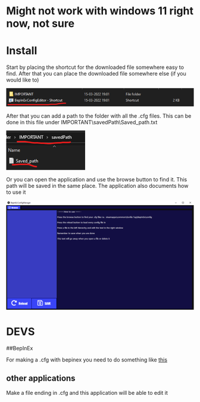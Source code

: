 # Might not work with windows 11 right now, not sure

# Install

Start by placing the shortcut for the downloaded file somewhere easy to find. After that you can place the downloaded file somewhere else (if you would like to)

![image](assets/images/guide1.png)

After that you can add a path to the folder with all the .cfg files. This can be done in this file under IMPORTANT\savedPath\Saved_path.txt

![image](assets/images/guide2.png)

Or you can open the application and use the browse button to find it. This path will be saved in the same place. The application also documents how to use it

![image](assets/images/guide3.png)

# DEVS

##BepInEx

For making a .cfg with bepinex you need to do something like [this](https://github.com/jona939s/Trail-monkey/blob/main/Class1.cs)

## other applications

Make a file ending in .cfg and this application will be able to edit it 
